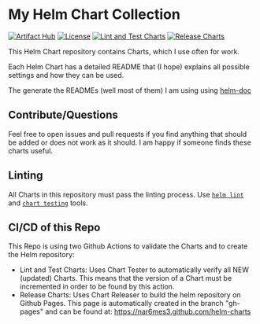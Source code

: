 # My Helm Chart Collection

  [![Artifact Hub](https://img.shields.io/endpoint?url=https://artifacthub.io/badge/repository/openshift-bootstraps)](https://artifacthub.io/packages/search?repo=openshift-bootstraps)
  [![License](https://img.shields.io/badge/License-Apache_2.0-blue.svg)](https://opensource.org/licenses/Apache-2.0)
  [![Lint and Test Charts](https://github.com/nar6mes3/helm-charts/actions/workflows/lint_and_test_charts.yml/badge.svg)](https://github.com/nar6mes3/helm-charts/actions/workflows/lint_and_test_charts.yml)
  [![Release Charts](https://github.com/nar6mes3/helm-charts/actions/workflows/release.yml/badge.svg)](https://github.com/nar6mes3/helm-charts/actions/workflows/release.yml)

This Helm Chart repository contains Charts, which I use often for work.

Each Helm Chart has a detailed README that (I hope) explains all possible settings and how they can be used.

The generate the READMEs (well most of them) I am using using [helm-doc](https://github.com/norwoodj/helm-docs)

## Contribute/Questions

Feel free to open issues and pull requests if you find anything that should be added or does not work as it should. I am happy if someone finds these charts useful.

## Linting

All Charts in this repository must pass the linting process. Use [`helm lint`](https://helm.sh/docs/helm/helm_lint/) and [`chart testing`](https://github.com/helm/chart-testing/blob/master/doc/ct_lint.md) tools.

## CI/CD of this Repo 

This Repo is using two Github Actions to validate the Charts and to create the Helm repository:

* Lint and Test Charts: Uses Chart Tester to automatically verify all NEW (updated) Charts. This means that the version of a Chart must be incremented in order to be found by this action.
* Release Charts: Uses Chart Releaser to build the helm repository on Github Pages. This page is automatically created in the branch "gh-pages" and can be found at: https://nar6mes3.github.com/helm-charts
